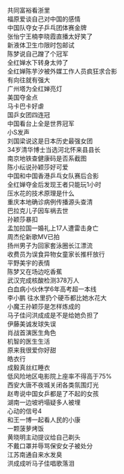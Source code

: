 共同富裕看浙里  
福原爱谈自己对中国的感情  
中国队夺女子乒乓团体赛金牌  
张怡宁王楠李晓霞直播太好笑了  
新液体卫生巾限时包邮试  
陈梦说自己蹭了个冠军  
全红婵水下转身太帅了  
全红婵陈芋汐被外媒工作人员疯狂求合影  
有向往就有强大  
广州塔为全红婵亮灯  
美国夺金点  
马卡巴卡好虐  
国乒女团四连冠  
中国看台上全是世界冠军  
小S发声  
刘国梁说这是日本历史最强女团  
34岁清华博士当选河北怀来县县长  
南京地铁查健康码是否系截图  
陈小纭说孙颖莎好可爱  
中国和中国香港乒乓女队赛后合影  
全红婵夺金后发现王者只能玩1小时  
压水花的技术原理是什么  
重庆本地确诊病例传播源头查清  
巴拉克儿子因车祸去世  
孙颖莎暴扣  
孟加拉国一婚礼上17人遭雷击身亡  
周杰伦新歌MV已拍  
扬州男子为回家套泳圈长江漂流  
收费员为误食异物女童家长推杆放行  
平野美宇的表情  
陈梦又在场边吃香蕉  
武汉完成核酸检测378万人  
白血病小伙休学6年高考超一本线  
李小鹏 往水里扔个硬币都比她水花大  
小魔王孙颖莎是怎样炼成的  
马子佳问洪成成是不是给她负担了  
伊藤美诚发球失误  
肖战首演医生角色  
机智的医生生活  
原来我很爱你好甜  
皓衣行  
成毅真丝红睡衣  
低风险地区电影院上座率不得高于75%  
西安大唐不夜城关闭各类氛围灯光  
赵粤说中国女乒都是了不起的女孩  
湖南一边坡坍塌疑多人被埋  
心动的信号4  
和王一博一起看人民的小康  
一颗菠萝烤饭  
黄晓明主动提议给自己剃头  
不戴口罩并辱骂保安女子被处分  
江苏南通自来水发臭  
洪成成听马子佳唱歌落泪  
